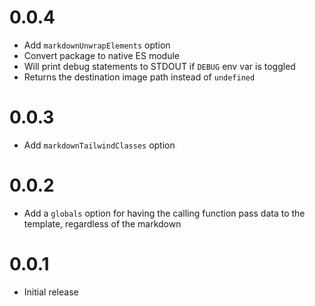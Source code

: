 # 0.0.4

- Add `markdownUnwrapElements` option
- Convert package to native ES module
- Will print debug statements to STDOUT if `DEBUG` env var is toggled
- Returns the destination image path instead of `undefined`

# 0.0.3

- Add `markdownTailwindClasses` option

# 0.0.2

- Add a `globals` option for having the calling function pass data to the
template, regardless of the markdown

# 0.0.1

- Initial release
